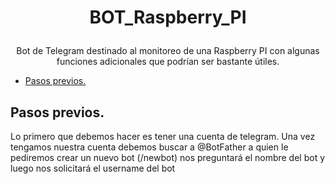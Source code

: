 # <p align="center"> BOT_Raspberry_PI

<p align="center">Bot de Telegram destinado al monitoreo de una Raspberry PI con algunas funciones adicionales que podrían ser bastante útiles.

* [Pasos previos.](#Pasos-previos)



## Pasos previos.
Lo primero que debemos hacer es tener una cuenta de telegram. Una vez tengamos nuestra cuenta debemos buscar a @BotFather a quien le pediremos crear un nuevo bot (/newbot) nos preguntará el nombre del bot y luego nos solicitará el username del bot